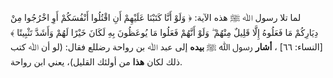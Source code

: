 لما تلا رسول ﷲ ﷺ هذه الآية: ﴿ وَلَوْ أَنَّا كَتَبْنَا عَلَيْهِمْ أَنِ اقْتُلُوا أَنْفُسَكُمْ أَوِ اخْرُجُوا مِنْ دِيَارِكُمْ مَا فَعَلُوهُ إِلَّا قَلِيلٌ مِنْهُمْ ۖ وَلَوْ أَنَّهُمْ فَعَلُوا مَا يُوعَظُونَ بِهِ لَكَانَ خَيْرًا لَهُمْ وَأَشَدَّ تَثْبِيتًا ﴾ [النساء: ٦٦] ، **أشار** رسول ﷲ ﷺ **بيده** إلى عبد ﷲ بن رواحة رضللع فقال: (لو أن ﷲ كتب ذلك لكان **هذا** من أولئك القليل)، يعني ابن رواحة.